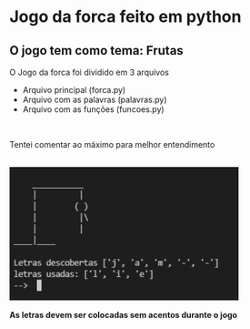 <h1> Jogo da forca feito em python </h1>

<h2>O jogo tem como tema: Frutas </h2>

<p>O Jogo da forca foi dividido em 3 arquivos<p>

<ul>

<li>Arquivo principal (forca.py) </li>
<li>Arquivo com as palavras (palavras.py) </li>
<li>Arquivo com as funções (funcoes.py) </li>

</ul>

<br>

<p>Tentei comentar ao máximo para melhor entendimento </p>

<br>

<img src='imagem.png' alt="imagem do jogo" width="80%">

<b>As letras devem ser colocadas sem acentos durante o jogo</b>
